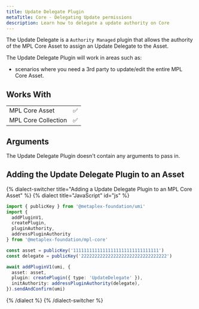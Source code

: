 ```yaml
---
title: Update Delegate Plugin
metaTitle: Core - Delegating Update permissions
description: Learn how to delegate a update authority on Core
---
```


The Update Delegate is a `Authority Managed` plugin that allows the authority of the MPL Core Asset to assign an Update Delegate to the Asset.

The Update Delegate Plugin will work in areas such as:

- scenarios where you need a 3rd party to update/edit the entire MPL Core Asset.

## Works With

|                     |     |
| ------------------- | --- |
| MPL Core Asset      | ✅  |
| MPL Core Collection | ✅  |

## Arguments

The Update Delegate Plugin doesn't contain any arguments to pass in.

## Adding the Update Delegate Plugin to an Asset

{% dialect-switcher title="Adding a Update Delegate Plugin to an MPL Core Asset" %}
{% dialect title="JavaScript" id="js" %}

```ts
import { publicKey } from '@metaplex-foundation/umi'
import {
  addPluginV1,
  createPlugin,
  pluginAuthority,
  addressPluginAuthority
} from '@metaplex-foundation/mpl-core'

const asset = publicKey('11111111111111111111111111111111')
const delegate = publicKey('22222222222222222222222222222222')

await addPluginV1(umi, {
  asset: asset,
  plugin: createPlugin({ type: 'UpdateDelegate' }),
  initAuthority: addressPluginAuthority(delegate),
}).sendAndConfirm(umi)
```

{% /dialect %}
{% /dialect-switcher %}
